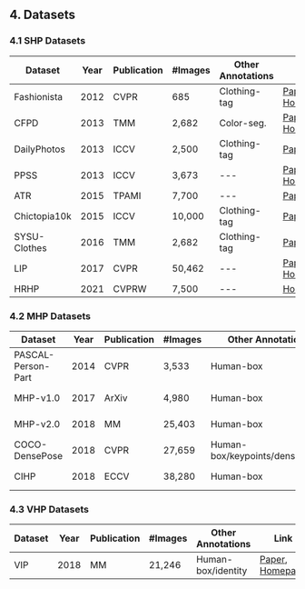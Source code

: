 ## 4. Datasets


### 4.1 SHP Datasets

| Dataset       | Year | Publication | #Images    | Other Annotations   | Link                                                         |
| ------------- | ---- | ----------- | ---------- | ------------------- | ------------------------------------------------------------ |
| Fashionista   | 2012 | CVPR        | 685        | Clothing-tag        | [Paper](http://vision.is.tohoku.ac.jp/~kyamagu/papers/yamaguchi_cvpr2012.pdf), [Homepage](http://vision.is.tohoku.ac.jp/~kyamagu/research/clothing_parsing/) |
| CFPD          | 2013 | TMM         | 2,682      | Color-seg.          | [Paper](https://ieeexplore.ieee.org/stamp/stamp.jsp?tp=&arnumber=6630093), [Homepage](https://sites.google.com/site/fashionparsing/page) |
| DailyPhotos   | 2013 | ICCV        | 2,500      | Clothing-tag        | [Paper](https://www.cv-foundation.org/openaccess/content_iccv_2013/papers/Dong_A_Deformable_Mixture_2013_ICCV_paper.pdf) |
| PPSS          | 2013 | ICCV        | 3,673      | ---                 | [Paper](https://openaccess.thecvf.com/content_iccv_2013/papers/Luo_Pedestrian_Parsing_via_2013_ICCV_paper.pdf), [Homepage](http://mmlab.ie.cuhk.edu.hk/projects/luoWTiccv2013DDN/index.html) |
| ATR           | 2015 | TPAMI       | 7,700      | ---                 | [Paper](https://arxiv.org/pdf/1503.02391.pdf) |
| Chictopia10k  | 2015 | ICCV        | 10,000     | Clothing-tag        | [Paper](https://www.cv-foundation.org/openaccess/content_iccv_2015/papers/Liang_Human_Parsing_With_ICCV_2015_paper.pdf) |
| SYSU-Clothes  | 2016 | TMM         | 2,682      | Clothing-tag        | [Paper](https://ieeexplore.ieee.org/stamp/stamp.jsp?tp=&arnumber=7434660) |
| LIP           | 2017 | CVPR        | 50,462     | ---                 | [Paper](https://openaccess.thecvf.com/content_cvpr_2017/papers/Gong_Look_Into_Person_CVPR_2017_paper.pdf), [Homepage](http://hcp.sysu.edu.cn/lip) |
| HRHP          | 2021 | CVPRW       | 7,500      | ---                 | [Homepage](https://l2id.github.io/challenge_localization.html) |


### 4.2 MHP Datasets

| Dataset           | Year | Publication | #Images    | Other Annotations               | Link                                                         |
| ------------------| ---- | ----------- | ---------- | ------------------------------- | ------------------------------------------------------------ |
| PASCAL-Person-Part| 2014 | CVPR        | 3,533      | Human-box                       | [Paper](https://ieeexplore.ieee.org/stamp/stamp.jsp?tp=&arnumber=6909651), [Homepage](http://roozbehm.info/pascal-parts/pascal-parts.html) |
| MHP-v1.0          | 2017 | ArXiv       | 4,980      | Human-box                       | [Paper](https://arxiv.org/pdf/1705.07206.pdf), [Homepage](https://lv-mhp.github.io/dataset) |
| MHP-v2.0          | 2018 | MM          | 25,403     | Human-box                       | [Paper](https://arxiv.org/pdf/1804.03287), [Homepage](https://lv-mhp.github.io/dataset) |
| COCO-DensePose    | 2018 | CVPR        | 27,659     | Human-box/keypoints/densepoints | [Paper](https://arxiv.org/pdf/1802.00434.pdf), [Homepage](http://densepose.org/) |
| CIHP              | 2018 | ECCV        | 38,280     | Human-box                       | [Paper](http://openaccess.thecvf.com/content_ECCV_2018/papers/Ke_Gong_Instance-level_Human_Parsing_ECCV_2018_paper.pdf), [Homepage](http://sysu-hcp.net/lip/overview.php) |


### 4.3 VHP Datasets

| Dataset           | Year | Publication | #Images    | Other Annotations                           | Link                                                         |
| ------------------| ---- | ----------- | ---------- | ------------------------------------------- | ------------------------------------------------------------ |
| VIP               | 2018 | MM          | 21,246     | Human-box/identity                         | [Paper](https://arxiv.org/pdf/1808.00661), [Homepage](http://sysu-hcp.net/lip) |
